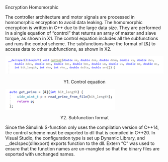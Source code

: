 Encryption Homomorphic 

The controller architecture and motor signals are processed in homomorphic encryption to avoid data leaking. The homomorphic encryption is written in C++ due to the large data size. They are performed in a single equation of “control” that returns an array of master and slave torque, as shown in X1. The control equation includes all the subfunctions and runs the control scheme. The subfunctions have the format of [&] to access data to other subfunctions, as shown in X2.  
 
 ![Screenshot](Control.png)
 <p align="center">
    Y1. Control equation
</p> 

![Screenshot](Subfunction.png)
 <p align="center">
    Y2. Subfunction format
</p> 

Since the Simulink S-function only uses the compilation version of C++14, the control scheme must be exported to dll that is compiled in C++20. In Visual Studio, the configuration type is set up Dynamic Library, and __declspec(dllexport) exports function to the dll. Extern “C” was used to ensure that the function names are un-mangled so that the binary files are exported with unchanged names. 
